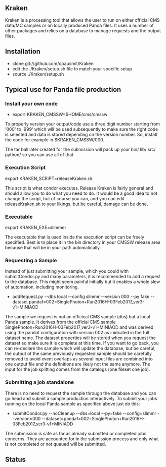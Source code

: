 
## Kraken

Kraken is a processing tool that allows the user to run on either official CMS data/MC samples or on locally produced Panda files. It uses a number of other packages and relies on a database to manage requests and the output files.

## Installation

* clone git://github.com/cpausmit/Kraken
* edit the ./Kraken/setup.sh file to match your specific setup
* source ./Kraken/setup.sh

## Typical use for Panda file production

### Install your own code

* export KRAKEN_CMSSW=$HOME/cms/cmssw

To properly version your output/code use a three digit number starting from '000' to '999' which will be used subsequently to make sure the right code is selected and data is stored depending on the version number. So, install the code for example in $KRAKEN_CMSSW/000.

The tar ball later created for the submission will pack up your bin/ lib/ src/ python/ so you can use all of that.

### Execution Script

export KRAKEN_SCRIPT=releaseKraken.sh

This script is what condor executes. Release Kraken is fairly general and should allow you to do what you need to do. It would be a good idea to not change the script, but of course you can, and you can edit releaseKraken.sh to your likings, but be careful, damage can be done.

### Executable

export KRAKEN_EXE=slimmer

The executable that is used inside the execution script can be freely specified. Best is to place it in the bin directory in your CMSSW release area because that will be in your path automatically.


### Requesting a Sample

Instead of just submitting your sample, which you could with submitCondor.py and many parameters, it is recommended to add a request to the database. This might seem painful initially but it enables a whole slew of automation, including monitoring.

* addRequest.py --dbs local --config slimmr --version 000 --py fake --dataset pandaf=002=SinglePhoton+Run2016H-03Feb2017_ver3-v1+MINIAOD

The sample we request is not an officical CMS sample (dbs) but a local Panda sample. It derives from the official CMS sample SinglePhoton+Run2016H-03Feb2017_ver3-v1+MINIAOD and was derived using the pandaf configuration with version 002 as inidcated in the full dataset name.
The dataset properties will be stored when you request the dataset so make sure it is complete at this time. If you want to go back, you can re-declare the sample which will update the database, but be careful, the output of the same previously requested sample should be carefully removed to avoid event overlaps as several input files are combined into one output file and the definitions are likely not the same anymore. The input for the job splitting comes from the catalogs (one fileset one job).

### Submitting a job standalone

There is no need to request the sample through the database and you can go head and submit a sample production interactively. To submit your jobs running on the local Panda sample as specified above just do this:

* submitCondor.py --noCleanup --dbs=local --py=fake --config=slimmr --version=000 --dataset=pandaf=002=SinglePhoton+Run2016H-03Feb2017_ver3-v1+MINIAOD

The submission is safe as far as already submitted or completed jobs concerns. They are accounted for in the submission process and only what is not completed or not queued will be submitted.

## Status

